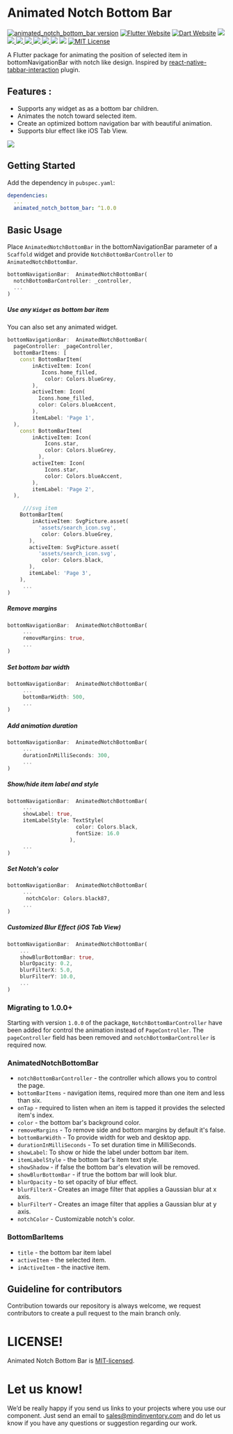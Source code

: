 # Animated Notch Bottom Bar
<a href="https://pub.dev/packages/animated_notch_bottom_bar"><img src="https://img.shields.io/pub/v/animated_notch_bottom_bar.svg?label=animated_notch_bottom_bar" alt="animated_notch_bottom_bar version"></a>
<a href="https://flutter.dev/"><img src="https://img.shields.io/badge/flutter-website-deepskyblue.svg" alt="Flutter Website"></a>
<a href="https://dart.dev"><img src="https://img.shields.io/badge/dart-website-deepskyblue.svg" alt="Dart Website"></a>
<a href="https://developer.android.com" style="pointer-events: stroke;" target="_blank">
<img src="https://img.shields.io/badge/platform-android-blue">
</a>
<a href="https://developer.apple.com/ios/" style="pointer-events: stroke;" target="_blank">
<img src="https://img.shields.io/badge/platform-iOS-blue">
</a>
<a href="" style="pointer-events: stroke;" target="_blank">
<img src="https://img.shields.io/badge/platform-Web-deepskyblue">
</a>
<a href="" style="pointer-events: stroke;" target="_blank">
<img src="https://img.shields.io/badge/platform-Mac-deepskyblue">
</a>
<a href="" style="pointer-events: stroke;" target="_blank">
<img src="https://img.shields.io/badge/platform-Linux-deepskyblue">
</a>
<a href="" style="pointer-events: stroke;" target="_blank">
<img src="https://img.shields.io/badge/platform-Windows-deepskyblue">
</a>
<a href=""><img src="https://app.codacy.com/project/badge/Grade/dc683c9cc61b499fa7cdbf54e4d9ff35"/></a>
<a href="https://github.com/Mindinventory/animated_notch_bottom_bar/blob/main/LICENSE" style="pointer-events: stroke;" target="_blank">
<img src="https://img.shields.io/github/license/Mindinventory/animated_notch_bottom_bar"></a>
<a href="https://pub.dev/packages/animated_notch_bottom_bar"></a>
<a href="https://github.com/Mindinventory/animated_notch_bottom_bar"><img src="https://img.shields.io/github/stars/Mindinventory/animated_notch_bottom_bar?style=social" alt="MIT License"></a>

A Flutter package for animating the position of selected item in bottomNavigationBar with notch like design. Inspired by [react-native-tabbar-interaction](https://github.com/Mindinventory/react-native-tabbar-interaction) plugin.

## Features :
* Supports any widget as as a bottom bar children.
* Animates the notch toward selected item.
* Create an optimized bottom navigation bar with beautiful animation.
* Supports blur effect like iOS Tab View.

<img src="https://cdn.dribbble.com/users/1233499/screenshots/4844696/preview.gif" > 

## Getting Started

Add the dependency in `pubspec.yaml`:

```yaml
dependencies:
  ...
  animated_notch_bottom_bar: ^1.0.0
```
## Basic Usage

Place `AnimatedNotchBottomBar` in the bottomNavigationBar parameter of a `Scaffold` widget and provide `NotchBottomBarController` to `AnimatedNotchBottomBar`.

```dart
bottomNavigationBar:  AnimatedNotchBottomBar(
  notchBottomBarController: _controller,
  ...
)
```

##### Use any `Widget` as bottom bar item

You can also set any animated widget.
```dart
bottomNavigationBar:  AnimatedNotchBottomBar(
  pageController: _pageController,
  bottomBarItems: [
    const BottomBarItem(
        inActiveItem: Icon(
           Icons.home_filled,
            color: Colors.blueGrey,
        ),
        activeItem: Icon(
          Icons.home_filled,
          color: Colors.blueAccent,
        ),
        itemLabel: 'Page 1',
  ),
    const BottomBarItem(
        inActiveItem: Icon(
            Icons.star,
            color: Colors.blueGrey,
          ),
        activeItem: Icon(
            Icons.star,
            color: Colors.blueAccent,
        ),
        itemLabel: 'Page 2',
  ),

     ///svg item
    BottomBarItem(
        inActiveItem: SvgPicture.asset(
          'assets/search_icon.svg',
           color: Colors.blueGrey,
       ),
       activeItem: SvgPicture.asset(
          'assets/search_icon.svg',
           color: Colors.black,
       ),
       itemLabel: 'Page 3',
    ),
     ...
)
```
##### Remove margins

```dart
bottomNavigationBar:  AnimatedNotchBottomBar(
     ...
     removeMargins: true,     
     ...
)
```

##### Set bottom bar width

```dart
bottomNavigationBar:  AnimatedNotchBottomBar(
     ...
     bottomBarWidth: 500,     
     ...
)
```

##### Add animation duration

```dart
bottomNavigationBar:  AnimatedNotchBottomBar(
     ...
     durationInMilliSeconds: 300,     
     ...
)
```

##### Show/hide item label and style

```dart
bottomNavigationBar:  AnimatedNotchBottomBar(
     ...
     showLabel: true,
     itemLabelStyle: TextStyle(
                      color: Colors.black,
                      fontSize: 16.0
                    ),
     ...
)
```

##### Set Notch's color

```dart
bottomNavigationBar:  AnimatedNotchBottomBar(
     ...
      notchColor: Colors.black87,     
     ...
)
```
##### Customized Blur Effect (iOS Tab View)

```dart
bottomNavigationBar:  AnimatedNotchBottomBar(
    ...
    showBlurBottomBar: true,
    blurOpacity: 0.2,
    blurFilterX: 5.0,
    blurFilterY: 10.0,
    ...
)
```

### Migrating to 1.0.0+

Starting with version `1.0.0` of the package, `NotchBottomBarController` have been added for control the animation instead of `PageController`. The `pageController` field has been removed and `notchBottomBarController` is required now.

### AnimatedNotchBottomBar
- `notchBottomBarController` - the controller which allows you to control the page.
- `bottomBarItems` - navigation items, required more than one item and less than six.
- `onTap` - required to listen when an item is tapped it provides the selected item's index.
- `color` - the bottom bar's background color.
- `removeMargins` - To remove side and bottom margins by default it's false.
- `bottomBarWidth` - To provide width for web and desktop app.
- `durationInMilliSeconds` - To set duration time in MilliSeconds.
- `showLabel`: To show or hide the label under bottom bar item.
- `itemLabelStyle` - the bottom bar's item text style.
- `showShadow` - if false the bottom bar's elevation will be removed.
- `showBlurBottomBar` - if true the bottom bar will look blur.
- `blurOpacity` - to set opacity of blur effect.
- `blurFilterX` - Creates an image filter that applies a Gaussian blur at x axis.
- `blurFilterY` - Creates an image filter that applies a Gaussian blur at y axis.
- `notchColor` - Customizable notch's color.

### BottomBarItems
- `title` - the bottom bar item label
- `activeItem` - the selected item.
- `inActiveItem` - the inactive item.

## Guideline for contributors
Contribution towards our repository is always welcome, we request contributors to create a pull request to the main branch only.

# LICENSE!
Animated Notch Bottom Bar is [MIT-licensed](https://github.com/Mindinventory/animated_notch_bottom_bar/blob/main/LICENSE "MIT-licensed").

# Let us know!
We’d be really happy if you send us links to your projects where you use our component. Just send an email to sales@mindinventory.com and do let us know if you have any questions or suggestion regarding our work.

